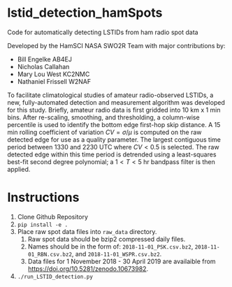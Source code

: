 # lstid_detection_hamSpots
Code for automatically detecting LSTIDs from ham radio spot data

Developed by the HamSCI NASA SWO2R Team with major contributions by:
 * Bill Engelke AB4EJ
 * Nicholas Callahan
 * Mary Lou West KC2NMC
 * Nathaniel Frissell W2NAF

To facilitate climatological studies of amateur radio-observed LSTIDs, a new, fully-automated detection and measurement algorithm was developed for this study. Briefly, amateur radio data is first gridded into 10 km x 1 min bins. After re-scaling, smoothing, and thresholding, a column-wise percentile is used to identify the bottom edge first-hop skip distance. A 15 min rolling coefficient of variation $CV = \sigma/\mu$ is computed on the raw detected edge for use as a quality parameter. The largest contiguous time period between 1330 and 2230 UTC where $CV < 0.5$ is selected. The raw detected edge within this time period is detrended using a least-squares best-fit second degree polynomial; a $1 < T < 5$ hr bandpass filter is then applied.

# Instructions
1. Clone Github Repository
2. `pip install -e .`
3. Place raw spot data files into `raw_data` directory.
    1. Raw spot data should be bzip2 compressed daily files.
    2. Names should be in the form of: `2018-11-01_PSK.csv.bz2`, `2018-11-01_RBN.csv.bz2`, and `2018-11-01_WSPR.csv.bz2`.
    3. Data files for 1 November 2018 - 30 April 2019 are availaible from https://doi.org/10.5281/zenodo.10673982.
5. `./run_LSTID_detection.py`
